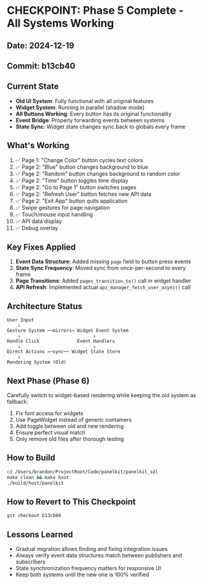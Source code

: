 # CHECKPOINT: Phase 5 Complete - All Systems Working

## Date: 2024-12-19
## Commit: b13cb40

## Current State
- **Old UI System**: Fully functional with all original features
- **Widget System**: Running in parallel (shadow mode) 
- **All Buttons Working**: Every button has its original functionality
- **Event Bridge**: Properly forwarding events between systems
- **State Sync**: Widget state changes sync back to globals every frame

## What's Working
1. ✅ Page 1: "Change Color" button cycles text colors
2. ✅ Page 2: "Blue" button changes background to blue
3. ✅ Page 2: "Random" button changes background to random color
4. ✅ Page 2: "Time" button toggles time display
5. ✅ Page 2: "Go to Page 1" button switches pages
6. ✅ Page 2: "Refresh User" button fetches new API data
7. ✅ Page 2: "Exit App" button quits application
8. ✅ Swipe gestures for page navigation
9. ✅ Touch/mouse input handling
10. ✅ API data display
11. ✅ Debug overlay

## Key Fixes Applied
1. **Event Data Structure**: Added missing `page` field to button press events
2. **State Sync Frequency**: Moved sync from once-per-second to every frame
3. **Page Transitions**: Added `pages_transition_to()` call in widget handler
4. **API Refresh**: Implemented actual `api_manager_fetch_user_async()` call

## Architecture Status
```
User Input
    ↓
Gesture System ──mirrors→ Widget Event System
    ↓                           ↓
Handle Click              Event Handlers
    ↓                           ↓
Direct Actions ←─sync── Widget State Store
    ↓
Rendering System (Old)
```

## Next Phase (Phase 6)
Carefully switch to widget-based rendering while keeping the old system as fallback:
1. Fix font access for widgets
2. Use PageWidget instead of generic containers
3. Add toggle between old and new rendering
4. Ensure perfect visual match
5. Only remove old files after thorough testing

## How to Build
```bash
cd /Users/brandon/ProjectRoot/Code/panelkit/panelkit_sdl
make clean && make host
./build/host/panelkit
```

## How to Revert to This Checkpoint
```bash
git checkout b13cb40
```

## Lessons Learned
- Gradual migration allows finding and fixing integration issues
- Always verify event data structures match between publishers and subscribers
- State synchronization frequency matters for responsive UI
- Keep both systems until the new one is 100% verified